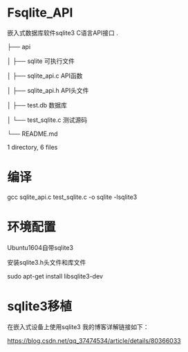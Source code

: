# Fsqlite_API
嵌入式数据库软件sqlite3 C语言API接口
.

├── api

│   ├── sqlite            可执行文件

│   ├── sqlite_api.c      API函数

│   ├── sqlite_api.h      API头文件

│   ├── test.db           数据库

│   └── test_sqlite.c     测试源码

└── README.md
 
1 directory, 6 files

# 编译
gcc sqlite_api.c test_sqlite.c -o sqlite -lsqlite3

# 环境配置
Ubuntu1604自带sqlite3 

安装sqlite3.h头文件和库文件

sudo apt-get install libsqlite3-dev
# sqlite3移植

在嵌入式设备上使用sqlite3 我的博客详解链接如下：

https://blog.csdn.net/qq_37474534/article/details/80366033
